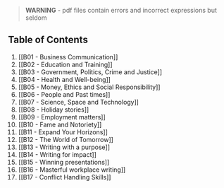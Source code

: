 > **WARNING** - pdf files contain errors and incorrect expressions but seldom

## Table of Contents

1. [[B01 - Business Communication]]
2. [[B02 - Education and Training]]
3. [[B03 - Government, Politics, Crime and Justice]]
4. [[B04 - Health and Well-being]]
5. [[B05 - Money, Ethics and Social Responsibility]]
6. [[B06 - People and Past times]]
7. [[B07 - Science, Space and Technology]]
8. [[B08 - Holiday stories]]
8. [[B09 - Employment matters]]
9. [[B10 - Fame and Notoriety]]
10. [[B11 - Expand Your Horizons]]
11. [[B12 - The World of Tomorrow]]
12. [[B13 - Writing with a purpose]]
13. [[B14 - Writing for impact]]
14. [[B15 - Winning presentations]]
15. [[B16 - Masterful workplace writing]]
16. [[B17 - Conflict Handling Skills]]